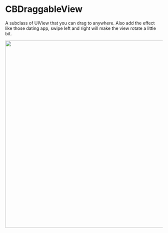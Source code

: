 CBDraggableView
===============

A subclass of UIView that you can drag to anywhere. Also add the effect like those dating app, swipe left and right will make the view rotate a little bit.

<img width=600 src="https://s3.amazonaws.com/suyu.test/CBDraggableView.gif"/>
